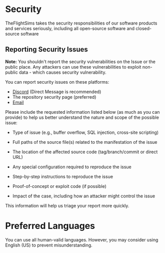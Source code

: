 # Security

TheFlightSims takes the security responsibilities  of our software products and services seriously, including all open-source software and closed-source software

## Reporting Security Issues

**Note:** You shouldn't report the security vulnerabilities on the Issue or the public place. Any attackers can use these vulnerabilities to exploit non-public data - which causes security vulnerability.

You can report security issues on these platforms:

* [Discord]() (Direct Message is recommended)
* The repository security page (preferred)
* [Email](mailto:welcome.tfs@outlook.com)

Please include the requested information listed below (as much as you can provide) to help us better understand the nature and scope of the possible issue:

* Type of issue (e.g., buffer overflow, SQL injection, cross-site scripting)

* Full paths of the source file(s) related to the manifestation of the issue

* The location of the affected source code (tag/branch/commit or direct URL)

* Any special configuration required to reproduce the issue

* Step-by-step instructions to reproduce the issue

* Proof-of-concept or exploit code (if possible)

* Impact of the case, including how an attacker might control the issue

This information will help us triage your report more quickly.

# Preferred Languages

You can use all human-valid languages. However, you may consider using English (US) to prevent misunderstanding.
